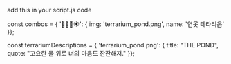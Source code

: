 add this in your script.js code

const combos = { '🌱💧💧☀️': { img: 'terrarium_pond.png', name: '연못 테라리움' }};

const terrariumDescriptions = { 'terrarium_pond.png': { title: "THE POND", quote: "고요한 물 위로 너의 마음도 잔잔해져." }};
